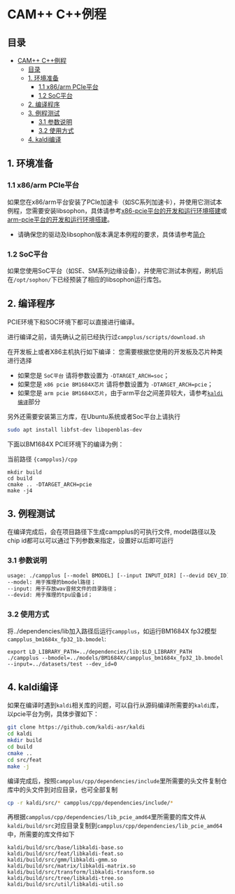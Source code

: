 # CAM++ C++例程

## 目录
- [CAM++ C++例程](#CAM++-C++例程)
  - [目录](#目录)
  - [1. 环境准备](#1-环境准备)
    - [1.1 x86/arm PCIe平台](#11-x86arm-pcie平台)
    - [1.2 SoC平台](#12-soc平台)
  - [2. 编译程序](#2-编译程序)
  - [3. 例程测试](#3-例程测试)
    - [3.1 参数说明](#31-参数说明)
    - [3.2 使用方式](#32-使用方式)
  - [4. kaldi编译](#3-kaldi编译)

## 1. 环境准备
### 1.1 x86/arm PCIe平台
如果您在x86/arm平台安装了PCIe加速卡（如SC系列加速卡），并使用它测试本例程，您需要安装libsophon，具体请参考[x86-pcie平台的开发和运行环境搭建](../../../docs/Environment_Install_Guide.md#3-x86-pcie平台的开发和运行环境搭建)或[arm-pcie平台的开发和运行环境搭建](../../../docs/Environment_Install_Guide.md#5-arm-pcie平台的开发和运行环境搭建)。

- 请确保您的驱动及libsophon版本满足本例程的要求，具体请参考[简介](../README.md#1-简介)

### 1.2 SoC平台

如果您使用SoC平台（如SE、SM系列边缘设备），并使用它测试本例程，刷机后在`/opt/sophon/`下已经预装了相应的libsophon运行库包。

## 2. 编译程序

PCIE环境下和SOC环境下都可以直接进行编译。

进行编译之前，请先确认之前已经执行过`campplus/scripts/download.sh`

在开发板上或者X86主机执行如下编译：
您需要根据您使用的开发板及芯片种类进行选择

- 如果您是 `SoC平台` 请将参数设置为 `-DTARGET_ARCH=soc`；
- 如果您是 `x86 pcie BM1684X芯片` 请将参数设置为 `-DTARGET_ARCH=pcie`；
- 如果您是 `arm pcie BM1684X芯片`，由于arm平台之间差异较大，请参考[`kaldi编译`](#4-kaidi编译)部分

另外还需要安装第三方库，在Ubuntu系统或者Soc平台上请执行
```bash
sudo apt install libfst-dev libopenblas-dev
```

下面以BM1684X PCIE环境下的编译为例：

当前路径 `{campplus}/cpp`

```shell
mkdir build
cd build
cmake .. -DTARGET_ARCH=pcie
make -j4
```

## 3. 例程测试

在编译完成后，会在项目路径下生成campplus的可执行文件, model路径以及chip id都可以可以通过下列参数来指定，设置好以后即可运行

### 3.1 参数说明
```bash
usage: ./campplus [--model BMODEL] [--input INPUT_DIR] [--devid DEV_ID]
--model: 用于推理的bmodel路径；
--input: 用于存放wav音频文件的目录路径；
--devid: 用于推理的tpu设备id；
```

### 3.2 使用方式

将../dependencies/lib加入路径后运行`campplus`，如运行BM1684X fp32模型`campplus_bm1684x_fp32_1b.bmodel`:

```shell
export LD_LIBRARY_PATH=../dependencies/lib:$LD_LIBRARY_PATH
./campplus --bmodel=../models/BM1684X/campplus_bm1684x_fp32_1b.bmodel  --input=../datasets/test --dev_id=0
```

## 4. kaldi编译
如果在编译时遇到`kaldi`相关库的问题，可以自行从源码编译所需要的`kaldi`库，以pcie平台为例，具体步骤如下：

```bash
git clone https://github.com/kaldi-asr/kaldi
cd kaldi
mkdir build
cd build
cmake ..
cd src/feat
make -j
```

编译完成后，按照`campplus/cpp/dependencies/include`里所需要的头文件复制仓库中的头文件到对应目录，也可全部复制

```bash
cp -r kaldi/src/* campplus/cpp/dependencies/include/*
```

再根据`campplus/cpp/dependencies/lib_pcie_amd64`里所需要的库文件从`kaldi/build/src`对应目录复制到`campplus/cpp/dependencies/lib_pcie_amd64`中，所需要的库文件如下

```shell
kaldi/build/src/base/libkaldi-base.so
kaldi/build/src/feat/libkaldi-feat.so
kaldi/build/src/gmm/libkaldi-gmm.so
kaldi/build/src/matrix/libkaldi-matrix.so
kaldi/build/src/transform/libkaldi-transform.so
kaldi/build/src/tree/libkaldi-tree.so
kaldi/build/src/util/libkaldi-util.so
```
